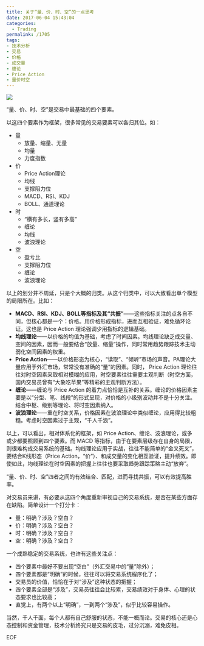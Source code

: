 ```yaml
---
title: 关于“量、价、时、空”的一点思考
date: 2017-06-04 15:43:04
categories:
  - Trading
permalink: /1705
tags:
- 技术分析
- 交易
- 价格
- 成交量
- 缠论
- Price Action
- 量价时空
---
```

![][image-1]

“量、价、时、空”是交易中最基础的四个要素。

以这四个要素作为框架，很多常见的交易要素可以各归其位。如：

- 量
	- 放量、缩量、无量
	- 均量
	- 力度指数
- 价
	- Price Action理论
	- 均线
	- 支撑阻力位
	- MACD、RSI、KDJ
	- BOLL、通道理论
- 时
	- “横有多长，竖有多高”
	- 缠论
	- 均线
	- 波浪理论
- 空
	- 盈亏比
	- 支撑阻力位
	- 缠论
	- 波浪理论

以上的划分并不周延，只是个大概的归类。从这个归类中，可以大致看出单个模型的局限所在。比如：
- **MACD、RSI、KDJ、BOLL等指标及其“共振”**——这些指标关注的点各自不同，但核心都是一个：价格。用价格形成指标，进而互相验证，难免循环论证。这也是 Price Action 理论强调少用指标的逻辑基础。
- **均线理论**——以价格的均值为基础，考虑了时间因素。均线理论缺乏成交量、空间的因素，因而一般要结合“放量、缩量”操作，同时常用趋势跟踪技术主动弱化空间因素的权重。
- **Price Action**——以价格形态为核心，“读取”、“倾听”市场的声音。PA理论大量应用于外汇市场，常常没有准确的“量”的因素。同时， Price Action 理论往往对时空因素采取相对模糊的应用，时空要素往往需要主观判断（时空方面，国内交易员曾有“大象吃苹果”等精彩的主观判断方法）。
- **缠论**——缠论与 Price Action 的着力点恰恰是互补的关系。缠论的价格因素主要是以“分型、笔、线段”的形式呈现，对价格的小级别波动并不是十分关注。结合中枢、级别等理论、将时空因素纳入。
- **波浪理论**——重在时空关系，价格因素在波浪理论中类似缠论，应用得比较粗糙。考虑时空因素过于主观，“千人千浪”。

以上，可以看出，相对体系化的框架，如 Price Action、缠论、波浪理论，或多或少都要照顾到四个要素。而 MACD 等指标，由于在要素层级存在自身的局限，则很难构成交易系统的基础。均线理论应用于实战，往往不能简单的“金叉死叉”，要结合K线形态（Price Action，“价”）、和成交量的变化相互验证，提升绩效。即使如此，均线理论在时空因素的把握上往往也要采取趋势跟踪策略主动“放弃”。

“量、价、时、空”四者之间的有效结合、匹配，进而寻找共振，可以有效提高胜率。

对交易员来讲，有必要从这四个角度重新审视自己的交易系统，是否在某些方面存在缺陷。简单设计一个打分卡：
- 量：明确？涉及？空白？
- 价：明确？涉及？空白？
- 时：明确？涉及？空白？
- 空：明确？涉及？空白？

一个成熟稳定的交易系统，也许有这些关注点：
- 四个要素中最好不要出现“空白”（外汇交易中的“量”除外）；
- 四个要素都是“明确”的时候，往往可以将交易系统程序化了；
- 交易员的价值，恰恰在于对“涉及”这种状态的把握；
- 四个要素全部是“涉及”，交易员往往会比较累，交易绩效对于身体、心理的状态要求也比较高；
- 直觉上，有两个以上“明确”，一到两个“涉及”，似乎比较容易操作。

当然，千人千面，每个人都有自己舒服的状态，不能一概而论。交易的核心还是心态控制和资金管理，技术分析终究只是交易的皮毛，过分沉溺，难免皮相。

EOF

[image-1]:	http://kangjian.net/images/2017/06/2017-06-04-16-23-27-LJSK.png
